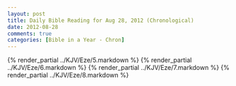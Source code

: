 ```yaml
---
layout: post
title: Daily Bible Reading for Aug 28, 2012 (Chronological)
date: 2012-08-28
comments: true
categories: [Bible in a Year - Chron]
---
```

{% render_partial ../KJV/Eze/5.markdown %}
{% render_partial ../KJV/Eze/6.markdown %}
{% render_partial ../KJV/Eze/7.markdown %}
{% render_partial ../KJV/Eze/8.markdown %}
